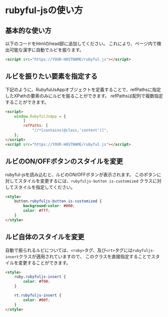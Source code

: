 # rubyful-jsの使い方

## 基本的な使い方

以下のコードをhtmlのhead部に追加してください。
これにより、ページ内で検出可能な漢字に自動でルビを振ります。

```html
<script src="https://YOUR-HOSTNAME/rubyful.js"></script>
```

## ルビを振りたい要素を指定する

下記のように、RubyfulJsAppオブジェクトを定義することで、refPathsに指定したXPathの要素のみにルビを振ることができます。
refPathsは配列で複数指定することができます。

```html
<script>
    window.RubyfulJsApp = {
        ]
        refPaths: [
            "//*[contains(@class,'content')]",
    };
</script>
<script src="https://YOUR-HOSTNAME/rubyful.js"></script>
```

## ルビのON/OFFボタンのスタイルを変更

rubyful-jsを読み込むと、ルビのON/OFFボタンが表示されます。
このボタンに対してスタイルを変更するには、`rubyfuljs-button is-customized` クラスに対してスタイルを指定してください。

```html
<style>
    button.rubyfuljs-button.is-customized {
        background-color: #000;
        color: #fff;
    }
</style>
```

## ルビ自体のスタイルを変更

自動で振られるルビについては、`<ruby>`タグ、及び`<rt>`タグには`rubyfuljs-insert`クラスが適用されていますので、
このクラスを直接指定することでスタイルを変更することができます。

```html
<style>
    ruby.rubyfuljs-insert {
        color: #f00;
    }

    rt.rubyfuljs-insert {
        color: #00f;
    }
</style>
```
